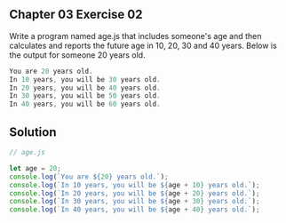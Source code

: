 ## Chapter 03 Exercise 02

Write a program named age.js that includes someone's age and then calculates and reports the future age in 10, 20, 30 and 40 years. Below is the output for someone 20 years old.

```javascript
You are 20 years old.
In 10 years, you will be 30 years old.
In 20 years, you will be 40 years old.
In 30 years, you will be 50 years old.
In 40 years, you will be 60 years old.

```

## Solution

```javascript
// age.js

let age = 20;
console.log(`You are ${20} years old.`);
console.log(`In 10 years, you will be ${age + 10} years old.`);
console.log(`In 20 years, you will be ${age + 20} years old.`);
console.log(`In 30 years, you will be ${age + 30} years old.`);
console.log(`In 40 years, you will be ${age + 40} years old.`);
```
